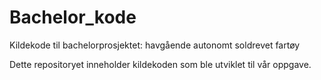 # Bachelor_kode
Kildekode til bachelorprosjektet: havgående autonomt soldrevet fartøy

Dette repositoryet inneholder kildekoden som ble utviklet til vår oppgave.
